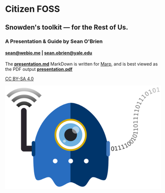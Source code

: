 # Citizen FOSS
## Snowden's toolkit — for the Rest of Us.
### A Presentation &amp; Guide by Sean O'Brien
#### sean@webio.me | sean.obrien@yale.edu

The [**presentation.md**](https://github.com/yaleprivacylab/citizen-foss/raw/master/presentation.md) MarkDown is written for [Marp](https://yhatt.github.io/marp/), and is best viewed as the PDF output [**presentation.pdf**](https://github.com/yaleprivacylab/citizen-foss/raw/master/presentation.pdf)

[CC BY-SA 4.0](http://creativecommons.org/licenses/by-sa/4.0/)

![Tempora, the Yale Privacy Lab ghost](https://github.com/yaleprivacylab/citizen-foss/raw/master/images/privacylab_ghost.png)

